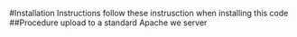 #Installation Instructions
follow these instrusction when installing this code
##Procedure
upload to a standard Apache we server